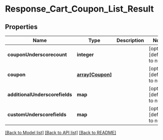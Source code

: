 # Response_Cart_Coupon_List_Result

## Properties
Name | Type | Description | Notes
------------ | ------------- | ------------- | -------------
**couponUnderscorecount** | **integer** |  | [optional] [default to null]
**coupon** | [**array[Coupon]**](Coupon.md) |  | [optional] [default to null]
**additionalUnderscorefields** | **map** |  | [optional] [default to null]
**customUnderscorefields** | **map** |  | [optional] [default to null]

[[Back to Model list]](../README.md#documentation-for-models) [[Back to API list]](../README.md#documentation-for-api-endpoints) [[Back to README]](../README.md)


